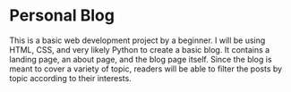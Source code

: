 # Personal Blog

This is a basic web development project by a beginner. I will be using HTML, CSS, and very likely Python to create a basic blog.
It contains a landing page, an about page, and the blog page itself. Since the blog is meant to cover a variety of topic, readers
will be able to filter the posts by topic according to their interests.
